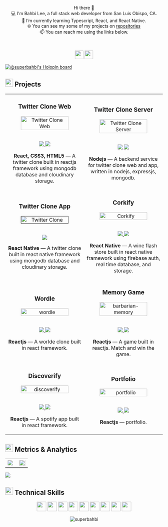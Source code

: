 <p align="center">
Hi there 👋<br>
💻 I'm Bahbi Lee, a full stack web developer from San Luis Obispo, CA.<br>
🌱 I’m currently learning Typescript, React, and React Native.<br>
🌐 You can see my some of my projects on <a href="https://github.com/superbahbi?tab=repositories">repositories</a><br>
📫 You can reach me using the links below.<br>
</p>


<br>
<p align="center">
<a href="mailto:superbahbi@gmail.com"><img src="https://img.shields.io/badge/superbahbi@gmail.com-326789?style=for-the-badge&logo=gmail&logoColor=white" height=27 target="_blank"></a>
<a href="https://github.com/superbahbi/superbahbi/files/9622174/Robert_Kugler_Resume.pdf"><img src="https://img.shields.io/badge/Download_Resume-326789?style=for-the-badge&logo=googledrive&logoColor=white" height=27 target="_blank"></a>
</p>

[![@superbahbi's Holopin board](https://holopin.io/api/user/board?user=superbahbi)](https://holopin.io/@superbahbi)

<h2 align="left"><img src="https://user-images.githubusercontent.com/1689092/180127708-96a2c400-ac7a-47f8-989d-732c6061aa11.png" height=25px> Projects</h2>

<table>
<tr>
   <td width="50%">
      <h3 align="center" color="white">Twitter Clone Web</h3>
      <div align="center">  
         <a href='https://twitter.bahbi.net' target=_"blank">
            <img src="https://user-images.githubusercontent.com/1689092/174507615-c3e32cc7-34dd-4ad1-ad59-07b5fca82efc.jpg" alt="Twitter Clone Web" width="80%"/>
         </a>
         <br>
         <br>
         <p>
            <a href="https://github.com/superbahbi/twitter-clone-web" target="_blank">
               <img src="https://img.shields.io/badge/Code-lightgrey?style=for-the-badge&logo=github"/>
            </a>  
            <a href="https://twitter.bahbi.net" target="_blank">
               <img src="https://img.shields.io/badge/-demo-purple?style=for-the-badge&color=326789"/>
            </a>
         </p>
         <p><strong>React, CSS3, HTML5</strong> — A twitter clone built in reactjs framework using mongodb database and cloudinary storage.</p>
      </div>
   </td>
   
   <td width="50%">
      <h3 align="center" color="white">Twitter Clone Server</h3>
      <div align="center">  
         <a href="https://github.com/superbahbi/twitter-clone/tree/master/server" target=_"blank">
            <img src="https://user-images.githubusercontent.com/1689092/174507577-a0b1ba61-b349-4b7b-be10-629be117b117.jpg" alt="Twitter Clone Server" width="80%"/>
         </a>
         <br>
         <br>
         <p>
            <a href="https://github.com/superbahbi/twitter-clone/tree/master/server" target="_blank">
               <img src="https://img.shields.io/badge/Code-lightgrey?style=for-the-badge&logo=github"/>
            </a>  
            <a href="https://twitter-clone-server2.herokuapp.com" target="_blank">
               <img src="https://img.shields.io/badge/-demo-purple?style=for-the-badge&color=326789"/>
            </a>
         </p>
         <p><strong>Nodejs</strong> — A backend service for twitter clone web and app, written in nodejs, expressjs, mongodb.</p>
      </div>
   </td>
   </tr>
   <tr>
   <td width="50%">
      <h3 align="center" color="white">Twitter Clone App</h3>
      <div align="center">  
         <a href='' target=_"blank">
            <img src="https://user-images.githubusercontent.com/1689092/174507567-463cbfab-94bd-459a-ad8e-d2ad5deb930f.jpg" alt="Twitter Clone" width="80%"/>
         </a>
         <br>
         <br>
         <p>
            <a href="https://github.com/superbahbi/twitter-clone/tree/master/app" target="_blank">
               <img src="https://img.shields.io/badge/Code-lightgrey?style=for-the-badge&logo=github"/>
            </a>  
         </p>
         <p><strong>React Native</strong> — A twitter clone built in react native framework using mongodb database and cloudinary storage.</p>
      </div>
   </td>
   
   <td width="50%">
      <h3 align="center" color="white">Corkify</h3>
      <div align="center">  
         <a href="https://github.com/superbahbi/Corkify" target=_"blank">
            <img src="https://user-images.githubusercontent.com/1689092/174507646-3bb61a71-d348-49d8-8dd4-8ffc549b1af4.jpg" alt="Corkify" width="80%"/>
         </a>
         <br>
         <br>
         <p>
            <a href="https://github.com/superbahbi/corkify" target="_blank">
               <img src="https://img.shields.io/badge/Code-lightgrey?style=for-the-badge&logo=github"/>
            </a>  
            <a href="https://expo.dev/@superbahbi/Corkify" target="_blank">
               <img src="https://img.shields.io/badge/-demo-purple?style=for-the-badge&color=326789"/>
            </a>
         </p>
         <p><strong>React Native</strong> — A wine flash store built in react native framework using firebase auth, real time database, and storage.</p>
      </div>
   </td>
   </tr>
      <tr>
   <td width="50%">
      <h3 align="center" color="white">Wordle</h3>
      <div align="center">  
         <a href='https://wordle.bahbi.net' target=_"blank">
            <img src="https://user-images.githubusercontent.com/1689092/172081613-e0d97902-c439-454c-a9aa-a791335b7ac1.jpg" alt="wordle" width="80%"/>
         </a>
         <br>
         <br>
         <p>
            <a href="https://github.com/superbahbi/wordle" target="_blank">
               <img src="https://img.shields.io/badge/Code-lightgrey?style=for-the-badge&logo=github"/>
            </a>  
            <a href="https://wordle.bahbi.net" target="_blank">
               <img src="https://img.shields.io/badge/-demo-purple?style=for-the-badge&color=326789"/>
            </a>
         </p>
         <p><strong>Reactjs</strong> — A worlde clone built in react framework.</p>
      </div>
   </td>
   
   <td width="50%">
      <h3 align="center" color="white">Memory Game</h3>
      <div align="center">  
         <a href="https://github.com/superbahbi/barbarian-memory" target=_"blank">
            <img src="https://user-images.githubusercontent.com/1689092/172082326-b8a3e4ad-0cb7-41da-b8e4-f51cb9f52e01.jpg" alt="barbarian-memory" width="80%"/>
         </a>
         <br>
         <br>
         <p>
            <a href="https://github.com/superbahbi/barbarian-memory" target="_blank">
               <img src="https://img.shields.io/badge/Code-lightgrey?style=for-the-badge&logo=github"/>
            </a>  
            <a href="https://memory.bahbi.net" target="_blank">
               <img src="https://img.shields.io/badge/-demo-purple?style=for-the-badge&color=326789"/>
            </a>
         </p>
         <p><strong>Reactjs</strong> — A game built in reactjs. Match and win the game.</p>
      </div>
   </td>
   </tr>
         <tr>
   <td width="50%">
      <h3 align="center" color="white">Discoverify</h3>
      <div align="center">  
         <a href='https://discoverify.bahbi.net' target=_"blank">
            <img src="https://user-images.githubusercontent.com/1689092/172082897-a9f5b0b4-a0f8-4562-a077-2e08bf62ea86.jpg" alt="discoverify" width="80%"/>
         </a>
         <br>
         <br>
         <p>
            <a href="https://github.com/superbahbi/discoverify" target="_blank">
               <img src="https://img.shields.io/badge/Code-lightgrey?style=for-the-badge&logo=github"/>
            </a>  
            <a href="https://discoverify.bahbi.net/" target="_blank">
               <img src="https://img.shields.io/badge/-demo-purple?style=for-the-badge&color=326789"/>
            </a>
         </p>
         <p><strong>Reactjs</strong> — A spotify app built in react framework.</p>
      </div>
   </td>

   
   <td width="50%">
      <h3 align="center" color="white">Portfolio</h3>
      <div align="center">  
         <a href="https://github.com/superbahbi/portfolio" target=_"blank">
            <img src="https://user-images.githubusercontent.com/1689092/174507556-aaf24a3e-5f73-48c2-b6b2-7bf58321efea.jpg" alt="portfolio" width="80%"/>
         </a>
         <br>
         <br>
         <p>
            <a href="https://github.com/superbahbi/portfolio" target="_blank">
               <img src="https://img.shields.io/badge/Code-lightgrey?style=for-the-badge&logo=github"/>
            </a>  
            <a href="https://bahbi.net" target="_blank">
               <img src="https://img.shields.io/badge/-demo-purple?style=for-the-badge&color=326789"/>
            </a>
         </p>
         <p><strong>Reactjs</strong> — portfolio.</p>
      </div>
   </td>
   </tr>
</table>


<h2 align="left"><img src="https://user-images.githubusercontent.com/1689092/180127708-96a2c400-ac7a-47f8-989d-732c6061aa11.png" height=25px>   Metrics & Analytics</h2>
<div align="center">
<table>
<tr>
<td width="50%">
<img src="https://github-readme-streak-stats.herokuapp.com/?user=superbahbi&hide_border=true&background=FFFFFF00&fire=e25822&currStreakLabel=999c9e&ring=78a6c8&currStreakNum=999c9e&sideNums=78a6c8&sideLabels=999c9e&dates=999c9e&stroke=78a6c8">
</td>
<td width="50%">
<img width="100%" src="https://github-readme-stats.vercel.app/api?username=superbahbi&bg_color=FFFFFF00&hide_border=true&text_color=999c9e&title_color=78a6c8&include_all_commits=true&count_private=true">
</table>
</div>
<img src="https://activity-graph.herokuapp.com/graph?username=superbahbi&bg_color=FFFFFF00&color=999c9e&line=78a6c8&point=78a6c8&hide_border=true&title_color=999c9e">

  
 <h2 align="left"><img src="https://user-images.githubusercontent.com/1689092/180127708-96a2c400-ac7a-47f8-989d-732c6061aa11.png" height=25px> Technical Skills</h2>
<p align="center">
<img src="https://img.shields.io/badge/HTML5-326789?style=for-the-badge&logo=html5&logoColor=white" height=30>
<img src="https://img.shields.io/badge/CSS3-326789?style=for-the-badge&logo=css3&logoColor=white" height=30>
<img src="https://img.shields.io/badge/JavaScript-326789?style=for-the-badge&logo=javascript&logoColor=white" height=30>
<img src="https://img.shields.io/badge/Node.js-326789?style=for-the-badge&logo=nodedotjs&logoColor=white" height=30>
<img src="https://img.shields.io/badge/Express.js-326789?style=for-the-badge&logo=express&logoColor=white" height=30>
<img src="https://img.shields.io/badge/React.js-326789?style=for-the-badge&logo=react&logoColor=white" height=30>
<img src="https://img.shields.io/badge/MongoDB-326789?style=for-the-badge&logo=mongodb&logoColor=white" height=30>
<img src="https://img.shields.io/badge/Firebase-326789?style=for-the-badge&logo=firebase&logoColor=white" height=30>
<img src="https://img.shields.io/badge/GIT-326789?style=for-the-badge&logo=git&logoColor=white" height=30>
</p>

<p align="center"> <img src="https://komarev.com/ghpvc/?username=superbahbi&label=Profile%20views&color=326789&style=for-the-badge&logo=profile&logoColor=white_" alt="superbahbi" /> </p>

